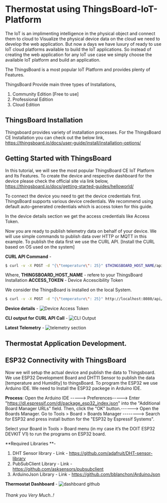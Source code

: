 # Thermostat using ThingsBoard-IoT-Platform
The IoT is an implimenting intelligence in the physical object and connect them to cloud to Visualize the physical device data on the cloud we need to develop the web application.
But now a days we have luxury of ready to use IoT cloud platforms available to build the IoT applications.
So instead of creating the web application for any IoT use case we simply choose the available IoT platform and build an application.

The ThingsBoard is a most popular IoT Platform and provides plenty of Features.

ThingsBoard Provide main three types of Installations,
1. Community Edition [Free to use]
2. Professional Edition
3. Cloud Edition 

## ThingsBoard Installation

Thingsboard provides variety of installation processes.
For the ThingsBoard CE Installation you can check out the below link,
https://thingsboard.io/docs/user-guide/install/installation-options/ 

## Getting Started with ThingsBoard

In this tutorial, we will see the most popular ThingsBoard CE IoT Platform and Its Features.
To create the device and respective dashboard for the device please check the official site via link below,
https://thingsboard.io/docs/getting-started-guides/helloworld/

To connect the device you need to get the device credentials first. ThingsBoard supports various device credentials.
We recommend using default auto-generated credentials which is access token for this guide.

In the device details section we get the access credentials like Access Token.

Now you are ready to publish telemetry data on behalf of your device. 
We will use simple commands to publish data over HTTP or MQTT in this example.
To publish the data first we use the CURL API. [Install the CURL based on OS used on the system]

**CURL API Command** -

```sh
$ curl -v -X POST -d "{\"temperature\": 25}" $THINGSBOARD_HOST_NAME/api/v1/$ACCESS_TOKEN/telemetry --header "Content-Type:application/json"
```

Where, 
	**THINGSBOARD_HOST_NAME** - refere to your ThingsBoard Installation
	**ACCESS_TOKEN** - Device Accescibility Token
  
We consider the ThingsBoard is installed on the local System.	

```sh
$ curl -v -X POST -d "{\"temperature\": 25}" http://localhost:8080/api/v1/ABC123/telemetry --header "Content-Type:application/json"
```

**Device details** - 
![Device Access Token](https://user-images.githubusercontent.com/84657983/203525521-b2c42343-aab0-43b7-8360-cea69424c506.png)


**CLI output for CURL API Call** -
![CLI Output](https://user-images.githubusercontent.com/84657983/203525781-b539ebbf-913f-409a-af0e-f49f3fc51052.png)


**Latest Telemetry** -
![telemetry section](https://user-images.githubusercontent.com/84657983/203525665-329d295a-d2fa-430b-bef9-2008b951a18e.png)


## Thermostat Application Development.
## ESP32 Connectivity with ThingsBoard

Now we will setup the actual device and publish the data to Thingsboard.
We use ESP32 Development Board and DHT11 Sensor to publish the data [temperature and Humidity] to thingsBoard.
To program the ESP32 we use Arduino IDE.
We need to Install the ESP32 packege in Arduino IDE.

**Process**:
Open the Arduino IDE -----> Preferences-----> Enter "https://dl.espressif.com/dl/package_esp32_index.json" into the "Additional Board Manager URLs" field. Then, click the "OK" button.------> Open the Boards Manager. Go to Tools > Board > Boards Manager --------> Search for ESP32 and press install button for the "ESP32 by Espressif Systems".

Select your Board in Tools > Board menu (in my case it’s the DOIT ESP32 DEVKIT V1) to run the programs on ESP32 board.
 

**Required Libraries **-
1. DHT Sensor library - Link - https://github.com/adafruit/DHT-sensor-library
2. PubSubClient Library - Link - https://github.com/asksensors/pubsubclient
3. ArduinoJson Library - Link - https://github.com/bblanchon/ArduinoJson

**Thermostat Dashboard** -
![dashboard github](https://user-images.githubusercontent.com/84657983/203525113-9cb8e3d1-600b-43fb-b8e7-065d49eb84f0.png)

###### Thank you Very Much..!
